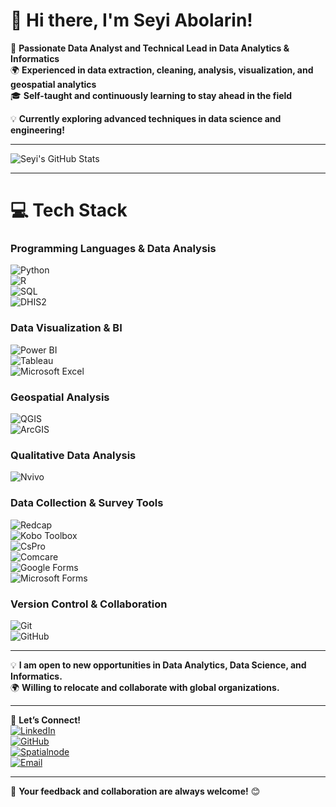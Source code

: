 # 👋 Hi there, I'm Seyi Abolarin!  
🚀 **Passionate Data Analyst and Technical Lead in Data Analytics & Informatics**  
🌍 **Experienced in data extraction, cleaning, analysis, visualization, and geospatial analytics**  
🎓 **Self-taught and continuously learning to stay ahead in the field**  

💡 **Currently exploring advanced techniques in data science and engineering!**  

---

<!-- GitHub stats from https://github.com/anuraghazra/github-readme-stats -->
![Seyi's GitHub Stats](https://github-readme-stats.vercel.app/api?username=seyiabolarin&theme=radical&hide_border=false&include_all_commits=true&count_private=false)<br/>

---

# 💻 Tech Stack  
<!-- Badges from https://github.com/Ileriayo/markdown-badges -->

### **Programming Languages & Data Analysis**  
![Python](https://img.shields.io/badge/python-3670A0?style=for-the-badge&logo=python&logoColor=ffdd54)  
![R](https://img.shields.io/badge/R-276DC3?style=for-the-badge&logo=r&logoColor=white)  
![SQL](https://img.shields.io/badge/SQL-336791?style=for-the-badge&logo=postgresql&logoColor=white)  
![DHIS2](https://img.shields.io/badge/DHIS2-2D9CDB?style=for-the-badge&logo=dhis2&logoColor=white)  

### **Data Visualization & BI**  
![Power BI](https://img.shields.io/badge/Power_BI-F2C811?style=for-the-badge&logo=powerbi&logoColor=black)  
![Tableau](https://img.shields.io/badge/Tableau-E97627?style=for-the-badge&logo=tableau&logoColor=white)  
![Microsoft Excel](https://img.shields.io/badge/Microsoft_Excel-217346?style=for-the-badge&logo=microsoft-excel&logoColor=white)  

### **Geospatial Analysis**  
![QGIS](https://img.shields.io/badge/QGIS-3CAA3C?style=for-the-badge&logo=qgis&logoColor=white)  
![ArcGIS](https://img.shields.io/badge/ArcGIS-0079C1?style=for-the-badge&logo=esri&logoColor=white)  

### **Qualitative Data Analysis**  
![Nvivo](https://img.shields.io/badge/NVivo-1C1C1C?style=for-the-badge&logo=nvidia&logoColor=white)  

### **Data Collection & Survey Tools**  
![Redcap](https://img.shields.io/badge/REDCap-FF0000?style=for-the-badge)  
![Kobo Toolbox](https://img.shields.io/badge/Kobo_Toolbox-2C8EBB?style=for-the-badge)  
![CsPro](https://img.shields.io/badge/CsPro-0076D6?style=for-the-badge)  
![Comcare](https://img.shields.io/badge/Comcare-0078D7?style=for-the-badge&logo=microsoft)  
![Google Forms](https://img.shields.io/badge/Google_Forms-4285F4?style=for-the-badge&logo=google)  
![Microsoft Forms](https://img.shields.io/badge/Microsoft_Forms-0078D4?style=for-the-badge&logo=microsoft)  

### **Version Control & Collaboration**  
![Git](https://img.shields.io/badge/Git-F05033?style=for-the-badge&logo=git&logoColor=white)  
![GitHub](https://img.shields.io/badge/GitHub-181717?style=for-the-badge&logo=github&logoColor=white)  

---

💡 **I am open to new opportunities in Data Analytics, Data Science, and Informatics.**  
🌍 **Willing to relocate and collaborate with global organizations.**  

---

🚀 **Let’s Connect!**  
[![LinkedIn](https://img.shields.io/badge/LinkedIn-0077B5?style=for-the-badge&logo=linkedin&logoColor=white)](https://www.linkedin.com/in/seyiabolarin)  
[![GitHub](https://img.shields.io/badge/GitHub-181717?style=for-the-badge&logo=github&logoColor=white)](https://github.com/seyiabolarin)  
[![Spatialnode](https://img.shields.io/badge/Spatialnode-3C91E6?style=for-the-badge&logo=data&logoColor=white)](https://www.spatialnode.net/seyiabolarin)  
[![Email](https://img.shields.io/badge/Email-D14836?style=for-the-badge&logo=gmail&logoColor=white)](mailto:seyiabolarin@hotmail.com)  

---

💬 **Your feedback and collaboration are always welcome!** 😊  
